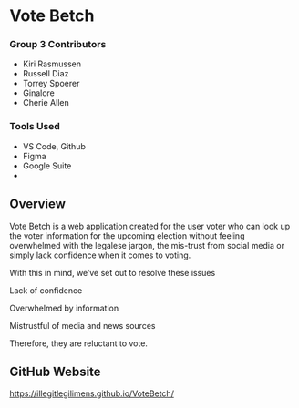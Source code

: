 # Vote Betch
### Group 3 Contributors
* Kiri Rasmussen
* Russell Diaz
* Torrey Spoerer
* Ginalore 
* Cherie Allen
### Tools Used
* VS Code, Github
* Figma
* Google Suite
* 
## Overview
Vote Betch is a web application created for the user voter who can look up the voter information for the upcoming election without feeling overwhelmed with the legalese jargon, the mis-trust from social media or simply lack confidence when it comes to voting. 

With this in mind,  we’ve set out to resolve these issues 
 
Lack of confidence

Overwhelmed by information

Mistrustful of media and news sources 

Therefore,  they are reluctant to vote.

## GitHub Website
https://illegitlegilimens.github.io/VoteBetch/